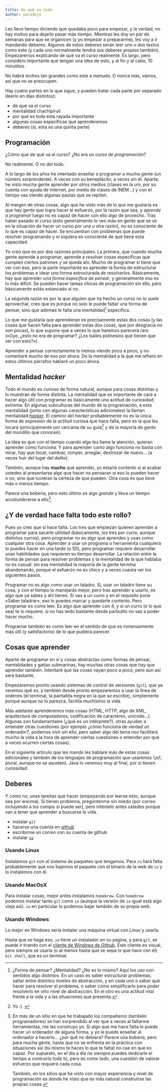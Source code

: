 ```yaml
---
title: De qué va todo
author: paradoja
---
```



Les llevo tiempo diciendo que quedaba poco para empezar, y la verdad,
no hay motivo para dejarlo pasar más tiempo. Mientras les doy un par
de semanas para que se organicen (y yo empezar a prepararme), les voy
a ir mandando deberes. Algunos de estos deberes serán leer uno o dos
textos como este (y cada uno normalmente tendrá sus deberes propios
también). Empezaremos explicando de qué va el curso realmente. Es
largo, pero considero importante que tengan una idea de esto, y al fin
y al cabo, 10 minutitos.

No habrá tochos tan grandes como este a menudo. O nunca más, vamos,
así que no se preocupen.

Hay cuatro partes en lo que sigue, y pueden tratar cada parte por
separado (leerlo en días distintos):

- de qué va el curso
- mentalidad chachipiruli
- por qué es toda esta rayada importante
- algunas cosas específicas que aprenderemos
- deberes (sí, esta es una quinta parte)

## Programación

¿Cómo que de qué va el curso? ¿No era un *curso de programación*?

No realmente. O no del todo.

A lo largo de los años he intentado enseñar a programar a mucha gente
(un número sorprendente). A veces con su beneplácito, a veces sin
él. Aparte, he visto mucha gente aprender por otros medios (clases en
la uni, por su cuenta con ayuda de Internet, por medio de clases de
INEM...) y con el tiempo vas viendo algunas pautas que se repiten.

Al margen de otras cosas, algo que he visto más de lo que me gustaría
es que hay gente que logra hacer el esfuerzo, por la razón que sea, y
*aprende a programar* luego no es capaz de hacer con ello algo de
provecho. Tras haber pasado el curso (esto generalmente lo veo más en
gente que se ve en la situación de hacer un curso por una u otra
razón), no es consciente de lo que es capaz de hacer. Se encuentran
con problemas que puede resolver programando y ni siquiera es
consciente de que tiene esta capacidad.

Yo creo que es por dos razones principales. La primera, que cuando
mucha gente aprende a programar, aprende a resolver cosas específicas
que cumplen ciertos patrones y se queda ahí. Mucho de programar sí
tiene que ver con eso, pero la parte importante es aprender la forma
de estructurar los problemas e idear una forma estructurada de
resolverlos. Básicamente, hay que *aprender una forma específica de
pensar*, y generalmente eso es lo más difícil. Se pueden hacer tareas
chicas de programación sin ello, pero básicamente estás estancado si
no.

La segunda razón es por la que alguien que ha hecho un curso no lo
suele aprovechar, creo que es porque no solo le puede faltar una forma
de pensar, sino que además le falta una mentalidad[^1] específica.

Lo que me gustaría que aprendieran es precisamente estas dos cosas (y
las cosas que hacen falta para aprender estas dos cosas, que por
desgracia no son pocas), lo que supone que a veces lo que haremos
parecerá raro («Oye, ¿esto no era de programar? ¿Los bailes polinesios
qué tienen que ver con esto?»).

Aprender a pensar correctamente lo iremos viendo poco a poco, y no
comentaré mucho de eso por ahora. De la mentalidad a la que me refiero
en estos últimos párrafos hablaré un poco ahora.

## Mentalidad *hacker*

Todo el mundo es curioso de forma natural, aunque para cosas distintas
y lo muestran de forma distinta. La mentalidad que es importante de
cara a hacer algo útil con programar es básicamente una actitud de
curiosidad extrema. En algunas subculturas del mundo de la
programación, a esta mentalidad (junto con algunas características
adicionales) la llaman mentalidad
[*hacker*](http://en.wikipedia.org/wiki/Hacker_%28programmer_subculture%29). El
*camino del hacker* probablemente no es la única forma de expresión de
la actitud curiosa que hace falta, pero es la que les tocará
(principalmente por cercanía de su guía[^2] y de la mayoría de gente
del mundillo que conocen).

La idea es que con el tiempo cuando algo les llame la atención,
quieran aprender cómo funciona. Y para aprender como algo funciona no
basta con mirar, hay que tocar, cambiar, romper, arreglar, destrozar
de nuevo... (a veces huir del lugar del delito).

También, aunque hay **mucho** que aprender, yo estaría contento si al
acabar ustedes al presentarse algo que hacer no pensaran si eso lo
pueden hacer o no, sino que tuvieran la certeza de que pueden. Otra
cosa es que lleve más o menos tiempo.

Parece una bobería, pero esto último es algo *grande* y lleva un
tiempo acostumbrarse a ello[^3].

## ¿Y de verdad hace falta todo este rollo?

Pues yo creo que sí hace falta. Los tres que empiezan quieren aprender
a programar para sacarle utilidad (básicamente, los tres por curro,
aunque distintos curros), pero programar no es algo que aprendes y
usas como cualquier otra cosa. Aprender a usar un programa o
herramienta cualquiera lo puedes hacer en una tarde (o 50), pero
programar requiere desarrollar unas habilidades que requieren su
tiempo desarrollar. La relación entre la forma de pensar para resolver
problemas y la mentalidad de la que hablaba no es casual: sin esa
mentalidad la mayoría de la gente termina abandonando, porque el
esfuerzo no es chico y a veces cuesta ver los siguientes pasos.

Programar no es algo como usar un taladro. Sí, usar un taladro tiene
su cosa, y con el tiempo lo manejarás mejor, pero tras aprender a
usarlo, es algo que ya sabes y ahí tienes. Si vas a un curro y en el
requisito pone «Saber taladrar», eso lo puedes marcar y quedarte
contento. Pero programar es como leer. Es algo que aprender con 4, y
si un curro (o lo que sea) te lo requiere, si no has leído bastante
desde parbulito no vas a poder hacer mucho.

Programar también es como leer en el sentido de que es inmensamente
más útil (y satisfactorio) de lo que pudiera parecer.

## Cosas que aprender

Aparte de programar en sí y cosas abstractas como formas de pensar,
mentalidades y gaitas submarinas, hay muchas otras cosas que hay que
aprender también. Intentaré que las cosas vayan poco a poco, pero aún
así será bastante.

Empezaremos pronto usando sistemas de control de versiones (`git`),
que ya veremos qué es, y también desde pronto empezaremos a usar la
línea de órdenes (el terminal, la pantallita negra en la que se
escribe), simplemente porque aunque no lo parezca, facilita muchísimo
la vida.

Más adelante aprenderemos más cosas (HTML, HTTP, algo de XML,
arquitectura de computadores, codificación de caracteres,
unicode...). Algunas son fundamentales (¿qué es un intérprete?), otras
ayudan a entender otras cuestiones (por ejemplo ¿cómo funciona de
verdad un ordenador?, podemos vivir sin ello, pero saber algo del tema
nos facilitará mucho la vida a la hora de aprender ciertas cuestiones
o entender por qué a veces ocurren ciertas cosas).

En el siguiente artículo que les mando les hablaré más de estas cosas
adicionales y también de los lenguajes de programación que usaremos
(¡sí!, plural, aunque no se asusten). Java lo veremos muy al final,
por si tienen curiosidad.

## Deberes

Y como no, unas tareítas que hacer (empezando por leerse esto, aunque
sea por encima). Si tienen problema, pregúntenme sin miedo (por correo
incluyendo a los compis si puede ser), pero inténtelo antes ustedes
porque van a tener que aprender a buscarse la vida.

- instalar `git`
- hacerse una cuenta en [github](https://github.com)
- escribirme un correo con su cuenta de github
- instalar [`io`](http://iolanguage.org/)

### Usando Linux

Instalamos `git` con el sistema de paquetes que tengamos. Para `io`
hará falta probablemente que nos bajemos el paquete con el binario de
la web de `io` y lo instalemos con él.

### Usando MacOsX

Para instalar cosas, mejor antes instalamos `homebrew`. Con `homebrew`
podemos instalar tanto `git` como `io` (aunque la versión de `io`
igual está algo vieja asi). `io` en particular lo podemos bajar
también de su propia web.

### Usando Windows

Lo mejor en Windows sería instalar una máquina virtual con Linux y
usarla.

Hasta que se haga eso, `io` tiene un instalador en su página, y para
`git`, se puede ir tirando con el
[cliente de Windows de Github](https://windows.github.com/). Este
cliente es visual, pero siempre se usaría (o al menos hasta que se
sepa lo que hace con él) `Git shell`, que es un terminal.


[^1]: ¿Forma de pensar? ¿Mentalidad? ¿No es lo mismo? Aquí los uso con
sentidos algo distintos. En un caso es saber estructurar problemas,
saltar entre distintos niveles de abstracción, y en cada uno o saber
qué hacer para resolver el problema, o saber cómo simplificarlo para
poder resolverlo en otro nivel de abstracción. En el otro es una
actitud vital frente a la vida y a las situaciones que presenta.

[^2]: Yo :) .

[^3]: En más de un sitio en que he trabajado los compañeros (también
      programadores) se han sorprendido al ver que a veces al faltarme
      herramientas, me las construyo yo. Si algo que me hace falta lo puede
      hacer un ordenador de alguna forma, y yo le puedo enseñar al ordenador
      a hacerlo... ¿por qué no debiera? Parece una bobería, pero para mucha
      gente, hasta que no se enfrenta en la práctica con situaciones así (tú
      mismo te haces lo que te falta) no cae en que es capaz. Por supuesto,
      en el día a día no siempre puedes dedicarle el tiempo a contruirlo
      todo tú, pero es como todo, una cuestión de valorar esfuerzo que
      requiere cada cosa.

      También, en los sitios que he visto con mayor experiencia y
      nivel de programación es donde he visto que es más natural
      construirse las propias cosas.
